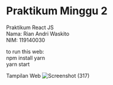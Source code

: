 # Praktikum Minggu 2
Praktikum React JS</br>
Nama: Rian Andri Waskito </br>
NIM: 119140030 </br>

to run this web: </br>
npm install yarn </br>
yarn start </br>

Tampilan Web
![Screenshot (317)](https://user-images.githubusercontent.com/82927821/162118228-adf4e645-f428-42f1-bc87-89eeeb928f51.png)
